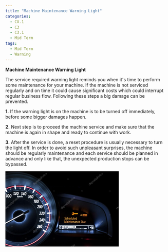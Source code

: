 ```yaml
---
title: "Machine Maintenance Warning Light"
categories:
  - CX.1
  - C3
  - C3.1
  - Mid Term
tags:
  - Mid Term
  - Warning
---
```


**Machine Maintenance Warning Light**

The service required warning light reminds you when it's time to perform some maintenance for your machine. If the machine is not serviced regularly and on time it could cause significant costs which could interrupt regular business flow. Following these steps a big damage can be prevented.  

**1.** If the warning light is on the machine is to be turned off immediately, before some bigger damages happen. 

**2.** Next step is to proceed the machine service and make sure that the machine is again in shape and ready to continue with work.

**3.** After the service is done, a reset procedure is usually necessary to turn the light off. In order to avoid such unpleasant surprises, the machine should be regularly maintenance and each service should be planned in advance and only like that, the unexpected production stops can be bypassed.


<img src="https://raw.githubusercontent.com/ADOxx-org/DISRUPT-Knowledge-Base/master/assets/images/depositphotos_101163628-stock-photo-car-speedometer-with-information-display.jpg" width="70%" height="70%">
